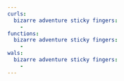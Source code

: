 ```yaml
---
curls:
  bizarre adventure sticky fingers:
    -
functions:
  bizarre adventure sticky fingers:
    -
wals:
  bizarre adventure sticky fingers:
    -
---
```


